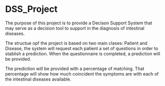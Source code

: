 # DSS_Project


The purpose of this project is to provide a Decison Support System that may serve as a decision tool to support in the diagnosis of intestinal diseases.

The structue opf the project is based on two main clases: Patient and Disease, the system will request each patient a set of questions in order to stablish a prediction. When the questionnaire is completed, a prediction will be provided. 

The prediction will be provided with a percentage of matching. That percentage will show how much coincident the symptoms are with each of the intestinal diseases available.
